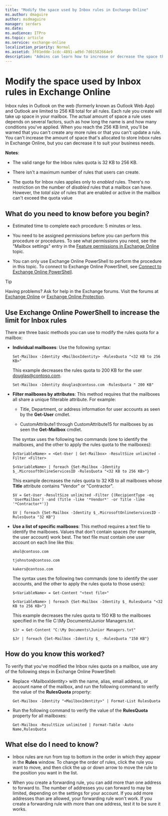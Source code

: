 ```yaml
---
title: "Modify the space used by Inbox rules in Exchange Online"
ms.author: dmaguire
author: msdmaguire
manager: serdars
ms.date: 
ms.audience: ITPro
ms.topic: article
ms.service: exchange-online
localization_priority: Normal
ms.assetid: 3f01edde-1cdc-4891-ad9d-7d01582664e9
description: "Admins can learn how to increase or decrease the space that's available to store Inbox rules in mailboxes in an Exchange Online organization."
---
```


# Modify the space used by Inbox rules in Exchange Online

Inbox rules in Outlook on the web (formerly known as Outlook Web App) and Outlook are limited to 256 KB total for all rules. Each rule you create will take up space in your mailbox. The actual amount of space a rule uses depends on several factors, such as how long the name is and how many conditions you've applied. When you reach the 256 KB limit, you'll be warned that you can't create any more rules or that you can't update a rule. You can't increase the amount of space that's allocated to store Inbox rules in Exchange Online, but you can decrease it to suit your business needs.

**Notes**:

- The valid range for the Inbox rules quota is 32 KB to 256 KB.

- There isn't a maximum number of rules that users can create.

- The quota for Inbox rules applies only to _enabled_ rules. There's no restriction on the number of _disabled_ rules that a mailbox can have. However, the _total size_ of rules that are enabled or active in the mailbox can't exceed the quota value

## What do you need to know before you begin?

- Estimated time to complete each procedure: 5 minutes or less.

- You need to be assigned permissions before you can perform this procedure or procedures. To see what permissions you need, see the "Mailbox settings" entry in the [Feature permissions in Exchange Online](../../permissions-exo/feature-permissions.md) topic.

- You can only use Exchange Online PowerShell to perform the procedure in this topic. To connect to Exchange Online PowerShell, see [Connect to Exchange Online PowerShell](https://docs.microsoft.com/powershell/exchange/exchange-online/connect-to-exchange-online-powershell/connect-to-exchange-online-powershell).

> [!TIP]
> Having problems? Ask for help in the Exchange forums. Visit the forums at [Exchange Online](https://go.microsoft.com/fwlink/p/?linkId=267542) or [Exchange Online Protection](https://go.microsoft.com/fwlink/p/?linkId=285351).

## Use Exchange Online PowerShell to increase the limit for Inbox rules

There are three basic methods you can use to modify the rules quota for a mailbox:
  
- **Individual mailboxes**: Use the following syntax: 

    ```
    Set-Mailbox -Identity <MailboxIdentity> -RulesQuota "<32 KB to 256 KB>"
    ```

    This example decreases the rules quota to 200 KB for the user douglas@contoso.com.

    ```
    Set-Mailbox -Identity douglas@contoso.com -RulesQuota " 200 KB"
    ```

- **Filter mailboxes by attributes**: This method requires that the mailboxes all share a unique filterable attribute. For example:

    - Title, Department, or address information for user accounts as seen by the **Get-User** cmdlet.

    - CustomAttribute1 through CustomAttribute15 for mailboxes by as seen the **Get-Mailbox** cmdlet.

    The syntax uses the following two commands (one to identify the mailboxes, and the other to apply the rules quota to the mailboxes): 

    ```
    $<VariableName> = <Get-User | Get-Mailbox> -ResultSize unlimited -Filter <Filter>
    ```

    ```
    $<VariableName> | foreach {Set-Mailbox -Identity $_.MicrosoftOnlineServicesID -RulesQuota "<32 KB to 256 KB>"}
    ```

    This example decreases the rules quota to 32 KB to all mailboxes whose **Title** attribute contains "Vendor" or "Contractor".

    ```
    $V = Get-User -ResultSize unlimited -Filter {(RecipientType -eq 'UserMailbox') -and (Title -like '*Vendor*' -or Title -like '*Contractor*')}
    ```

    ```
    $V | foreach {Set-Mailbox -Identity $_.MicrosoftOnlineServicesID -RulesQuota "32 KB"}
    ```

- **Use a list of specific mailboxes**: This method requires a text file to identify the mailboxes. Values that don't contain spaces (for example, the user account) work best. The text file must contain one user account on each line like this: 

    `akol@contoso.com`

    `tjohnston@contoso.com`

    `kakers@contoso.com`

    The syntax uses the following two commands (one to identify the user accounts, and the other to apply the rules quota to those users):

    ```
    $<VariableName> = Get-Content "<text file>"
    ```

    ```
    $<VariableName> | foreach {Set-Mailbox -Identity $_ RulesQuota "<32 KB to 256 KB>"}
    ```

   This example decreases the rules quota to 150 KB to the mailboxes specified in the file C:\My Documents\Junior Managers.txt.

    ```
    $Jr = Get-Content "C:\My Documents\Junior Managers.txt"
    ```

    ```
    $Jr | foreach {Set-Mailbox -Identity $_ -RulesQuota "150 KB"}
    ```

## How do you know this worked?

To verify that you've modified the Inbox rules quota on a mailbox, use any of the following steps in Exchange Online PowerShell:

- Replace \<MailboxIdentity\> with the name, alias, email address, or account name of the mailbox, and run the following command to verify the value of the **RulesQuota** property:

    ```
    Get-Mailbox -Identity "<MailboxIdentity>" | Format-List RulesQuota
    ```

- Run the following command to verify the value of the **RulesQuota** property for all mailboxes:

    ```
    Get-Mailbox -ResultSize unlimited | Format-Table -Auto Name,RulesQuota
    ```

## What else do I need to know?

- Inbox rules are run from top to bottom in the order in which they appear in the **Rules** window. To change the order of rules, click the rule you want to move, and then click the up or down arrow to move the rule to the position you want in the list.

- When you create a forwarding rule, you can add more than one address to forward to. The number of addresses you can forward to may be limited, depending on the settings for your account. If you add more addresses than are allowed, your forwarding rule won't work. If you create a forwarding rule with more than one address, test it to be sure it works.
